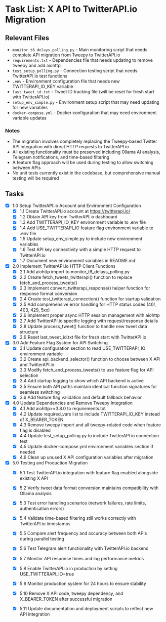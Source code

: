 # Task List: X API to TwitterAPI.io Migration

## Relevant Files

- `monitor_t8_delays_polling.py` - Main monitoring script that needs complete API migration from Tweepy to TwitterAPI.io
- `requirements.txt` - Dependencies file that needs updating to remove tweepy and add aiohttp
- `test_setup_polling.py` - Connection testing script that needs TwitterAPI.io test functions
- `.env` - Environment configuration file that needs new TWITTERAPI_IO_KEY variable
- `last_tweet_id.txt` - Tweet ID tracking file (will be reset for fresh start with TwitterAPI.io)
- `setup_env_simple.py` - Environment setup script that may need updating for new variables
- `docker-compose.yml` - Docker configuration that may need environment variable updates

### Notes

- The migration involves completely replacing the Tweepy-based Twitter API integration with direct HTTP requests to TwitterAPI.io
- All existing functionality must be preserved including Ollama AI analysis, Telegram notifications, and time-based filtering
- A feature flag approach will be used during testing to allow switching between APIs
- No unit tests currently exist in the codebase, but comprehensive manual testing will be required

## Tasks

- [x] 1.0 Setup TwitterAPI.io Account and Environment Configuration
  - [x] 1.1 Create TwitterAPI.io account at https://twitterapi.io/
  - [x] 1.2 Obtain API key from TwitterAPI.io dashboard
  - [x] 1.3 Add TWITTERAPI_IO_KEY environment variable to .env file
  - [x] 1.4 Add USE_TWITTERAPI_IO feature flag environment variable to .env file
  - [x] 1.5 Update setup_env_simple.py to include new environment variables
  - [x] 1.6 Test API key connectivity with a simple HTTP request to TwitterAPI.io
  - [x] 1.7 Document new environment variables in README.md

- [x] 2.0 Implement TwitterAPI.io HTTP Client Functions
  - [x] 2.1 Add aiohttp import to monitor_t8_delays_polling.py
  - [x] 2.2 Create fetch_tweets_twitterapi() function to replace fetch_and_process_tweets()
  - [x] 2.3 Implement convert_twitterapi_response() helper function for response format conversion
  - [x] 2.4 Create test_twitterapi_connection() function for startup validation
  - [x] 2.5 Add comprehensive error handling for HTTP status codes (401, 403, 429, 5xx)
  - [x] 2.6 Implement proper async HTTP session management with aiohttp
  - [x] 2.7 Add TwitterAPI.io specific logging with request/response details
  - [x] 2.8 Update process_tweet() function to handle new tweet data structure
  - [x] 2.9 Reset last_tweet_id.txt file for fresh start with TwitterAPI.io

- [x] 3.0 Add Feature Flag System for API Switching
  - [x] 3.1 Update configuration section to read USE_TWITTERAPI_IO environment variable
  - [x] 3.2 Create api_backend_selector() function to choose between X API and TwitterAPI.io
  - [x] 3.3 Modify fetch_and_process_tweets() to use feature flag for API selection
  - [x] 3.4 Add startup logging to show which API backend is active
  - [x] 3.5 Ensure both API paths maintain identical function signatures for seamless switching
  - [x] 3.6 Add feature flag validation and default fallback behavior

- [x] 4.0 Update Dependencies and Remove Tweepy Integration
  - [x] 4.1 Add aiohttp>=3.8.0 to requirements.txt
  - [x] 4.2 Update required_vars list to include TWITTERAPI_IO_KEY instead of X_BEARER_TOKEN
  - [x] 4.3 Remove tweepy import and all tweepy-related code when feature flag is disabled
  - [x] 4.4 Update test_setup_polling.py to include TwitterAPI.io connection test
  - [x] 4.5 Update docker-compose.yml environment variables section if needed
  - [x] 4.6 Clean up unused X API configuration variables after migration

- [x] 5.0 Testing and Production Migration
  - [x] 5.1 Test TwitterAPI.io integration with feature flag enabled alongside existing X API
  - [x] 5.2 Verify tweet data format conversion maintains compatibility with Ollama analysis
  - [x] 5.3 Test error handling scenarios (network failures, rate limits, authentication errors)
  - [x] 5.4 Validate time-based filtering still works correctly with TwitterAPI.io timestamps
  - [x] 5.5 Compare alert frequency and accuracy between both APIs during parallel testing
  - [x] 5.6 Test Telegram alert functionality with TwitterAPI.io backend
  - [x] 5.7 Monitor API response times and log performance metrics
  - [x] 5.8 Enable TwitterAPI.io in production by setting USE_TWITTERAPI_IO=true
  - [x] 5.9 Monitor production system for 24 hours to ensure stability
  - [x] 5.10 Remove X API code, tweepy dependency, and X_BEARER_TOKEN after successful migration
  - [x] 5.11 Update documentation and deployment scripts to reflect new API integration

